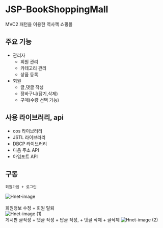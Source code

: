 # JSP-BookShoppingMall
MVC2 패턴을 이용한 역사책 쇼핑몰

## 주요 기능
* 관리자
    - 회원 관리
    - 카테고리 관리
    - 상품 등록
* 회원
    - 글,댓글 작성
    - 장바구니(담기,삭제)
    - 구매(수량 선택 가능)

## 사용 라이브러리, api
* cos 라이브러리
* JSTL 라이브러리
* DBCP 라이브러리
* 다음 주소 API
* 아임포트 API

## 구동
    회원가입 + 로그인
![Hnet-image](https://user-images.githubusercontent.com/62788445/159450253-12c27e66-6654-42bf-9f06-aa1723e38ccd.gif)
<br/>
<br/> 
    회원정보 수정 + 회원 탈퇴
<br/>
![Hnet-image (1)](https://user-images.githubusercontent.com/62788445/159469153-ed292c98-ad60-45dc-b71c-240fb27645d4.gif)
<br/>
    게시판 글작성 + 댓글 작성 + 답글 작성,  + 댓글 삭제 + 글삭제
![Hnet-image (2)](https://user-images.githubusercontent.com/62788445/159474383-c6dffb1a-9a02-4194-81e5-22222ca9d6e1.gif)

